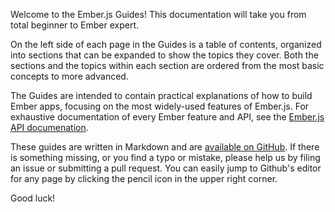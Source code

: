 Welcome to the Ember.js Guides! This documentation will take you from
total beginner to Ember expert.

On the left side of each page in the Guides is a table of contents,
organized into sections that can be expanded to show the topics
they cover. Both the sections and the topics within each section are
ordered from the most basic concepts to more advanced.

The Guides are intended to contain practical explanations of how to
build Ember apps, focusing on the most widely-used features of Ember.js.
For exhaustive documentation of every Ember feature and API, see the
[Ember.js API documenation](http://emberjs.com/api/).

These guides are written in Markdown and are
[available on GitHub](https://github.com/emberjs/guides/).
If there is something missing, or you find a typo or
mistake, please help us by filing an issue or submitting a pull
request. You can easily jump to Github's editor for any page by
clicking the pencil icon in the upper right corner.

Good luck!
